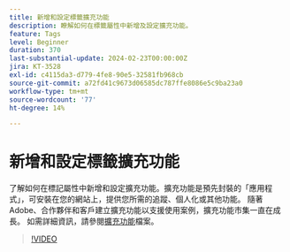 ```yaml
---
title: 新增和設定標籤擴充功能
description: 瞭解如何在標籤屬性中新增及設定擴充功能。
feature: Tags
level: Beginner
duration: 370
last-substantial-update: 2024-02-23T00:00:00Z
jira: KT-3528
exl-id: c4115da3-d779-4fe8-90e5-32581fb968cb
source-git-commit: a72fd41c9673d06585dc787ffe8086e5c9ba23a0
workflow-type: tm+mt
source-wordcount: '77'
ht-degree: 14%

---
```


# 新增和設定標籤擴充功能

了解如何在標記屬性中新增和設定擴充功能。擴充功能是預先封裝的「應用程式」，可安裝在您的網站上，提供您所需的追蹤、個人化或其他功能。 隨著Adobe、合作夥伴和客戶建立擴充功能以支援使用案例，擴充功能市集一直在成長。 如需詳細資訊，請參閱[擴充功能](https://experienceleague.adobe.com/docs/experience-platform/tags/ui/extensions/overview.html)檔案。

>[!VIDEO](https://video.tv.adobe.com/v/28732/?learn=on)

